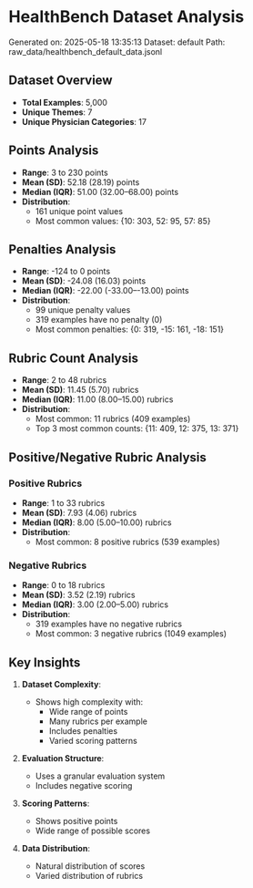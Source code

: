 # HealthBench Dataset Analysis
Generated on: 2025-05-18 13:35:13
Dataset: default
Path: raw_data/healthbench_default_data.jsonl

## Dataset Overview
- **Total Examples**: 5,000
- **Unique Themes**: 7
- **Unique Physician Categories**: 17

## Points Analysis
- **Range**: 3 to 230 points
- **Mean (SD)**: 52.18 (28.19) points
- **Median (IQR)**: 51.00 (32.00–68.00) points
- **Distribution**:
  - 161 unique point values
  - Most common values: {10: 303, 52: 95, 57: 85}

## Penalties Analysis
- **Range**: -124 to 0 points
- **Mean (SD)**: -24.08 (16.03) points
- **Median (IQR)**: -22.00 (-33.00–-13.00) points
- **Distribution**:
  - 99 unique penalty values
  - 319 examples have no penalty (0)
  - Most common penalties: {0: 319, -15: 161, -18: 151}

## Rubric Count Analysis
- **Range**: 2 to 48 rubrics
- **Mean (SD)**: 11.45 (5.70) rubrics
- **Median (IQR)**: 11.00 (8.00–15.00) rubrics
- **Distribution**:
  - Most common: 11 rubrics (409 examples)
  - Top 3 most common counts: {11: 409, 12: 375, 13: 371}

## Positive/Negative Rubric Analysis

### Positive Rubrics
- **Range**: 1 to 33 rubrics
- **Mean (SD)**: 7.93 (4.06) rubrics
- **Median (IQR)**: 8.00 (5.00–10.00) rubrics
- **Distribution**: 
  - Most common: 8 positive rubrics (539 examples)

### Negative Rubrics
- **Range**: 0 to 18 rubrics
- **Mean (SD)**: 3.52 (2.19) rubrics
- **Median (IQR)**: 3.00 (2.00–5.00) rubrics
- **Distribution**: 
  - 319 examples have no negative rubrics
  - Most common: 3 negative rubrics (1049 examples)

## Key Insights

1. **Dataset Complexity**:
   - Shows high complexity with:
     - Wide range of points
     - Many rubrics per example
     - Includes penalties
     - Varied scoring patterns

2. **Evaluation Structure**:
   - Uses a granular evaluation system
   - Includes negative scoring

3. **Scoring Patterns**:
   - Shows positive points
   - Wide range of possible scores

4. **Data Distribution**:
   - Natural distribution of scores
   - Varied distribution of rubrics
